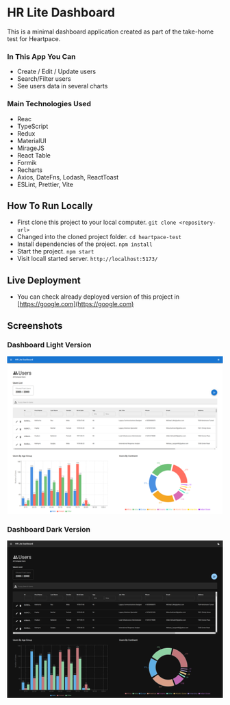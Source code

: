 # HR Lite Dashboard

This is a minimal dashboard application created as part of the take-home test for Heartpace.

### In This App You Can

- Create / Edit / Update users
- Search/Filter users
- See users data in several charts

### Main Technologies Used

- Reac
- TypeScript
- Redux
- MaterialUI
- MirageJS
- React Table
- Formik
- Recharts
- Axios, DateFns, Lodash, ReactToast
- ESLint, Prettier, Vite

## How To Run Locally

- First clone this project to your local computer. `git clone <repository-url>`
- Changed into the cloned project folder. `cd heartpace-test`
- Install dependencies of the project. `npm install`
- Start the project. `npm start`
- Visit locall started server. `http://localhost:5173/`

## Live Deployment

- You can check already deployed version of this project in [https://google.com](https://google.com)

## Screenshots

### Dashboard Light Version

<p align="center">
  <img src="resources/Dashboard-Light.png"/>
</p>

### Dashboard Dark Version

<p align="center">
  <img src="resources/Dashboard-Dark.png"/>
</p>
